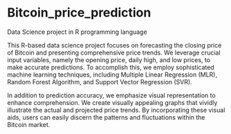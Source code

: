 # Bitcoin_price_prediction
Data Science project in R programming language

This R-based data science project focuses on forecasting the closing price of Bitcoin and presenting comprehensive price trends. We leverage crucial input variables, namely the opening price, daily high, and low prices, to make accurate predictions. To accomplish this, we employ sophisticated machine learning techniques, including Multiple Linear Regression (MLR), Random Forest Algorithm, and Support Vector Regression (SVR).

In addition to prediction accuracy, we emphasize visual representation to enhance comprehension. We create visually appealing graphs that vividly illustrate the actual and projected price trends. By incorporating these visual aids, users can easily discern the patterns and fluctuations within the Bitcoin market.
